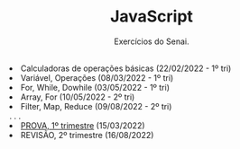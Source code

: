 <h1 align="center"> JavaScript </h1>
<p align="center">Exercícios do Senai.</p>
<br>
<li> Calculadoras de operações básicas (22/02/2022 - 1º tri)
<li> Variável, Operações (08/03/2022 - 1º tri) 
<li> For, While, Dowhile (03/05/2022 - 1º tri) 
<li> Array, For (10/05/2022 - 2º tri) 
<li> Filter, Map, Reduce (09/08/2022 - 2º tri)<br>
. . .
<li> <a href="https://github.com/raquelm16/Prova_15.03.2022">PROVA, 1º trimestre</a> (15/03/2022)
<li> REVISÃO, 2º trimestre (16/08/2022)
